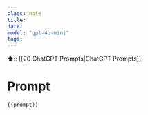 ```yaml
---
class: note
title: 
date: 
model: "gpt-4o-mini"
tags: 
---
```


⬆️:: [[20 ChatGPT Prompts|ChatGPT Prompts]]

# Prompt

```text
{{prompt}}
```